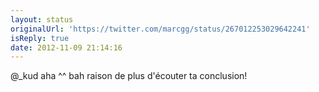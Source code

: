 ```yaml
---
layout: status
originalUrl: 'https://twitter.com/marcgg/status/267012253029642241'
isReply: true
date: 2012-11-09 21:14:16
---
```


@_kud aha ^^ bah raison de plus d'écouter ta conclusion!
